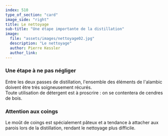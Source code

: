 ```yaml
---
index: 510
type_of_section: "card"
image_side: "right"
title: Le nettoyage
sub-title: "Une étape importante de la distillation"
image:
  file: "assets/images/nettoyage02.jpg"
  description: "Le nettoyage"
  author: Pierre Kessler
  author_link: 
---
```

### Une étape à ne pas négliger ###   

Entre les deux passes de distillation, l'ensemble des éléments de l'alambic doivent être très soigneusement récurés.  
Toute utilisation de détergent est à proscrire : on se contentera de cendres de bois.

### Attention aux coings

Le moût de coings est spécialement pâteux et a tendance à attacher aux parois lors de la distillation, rendant le nettoyage plus difficile.